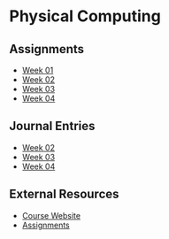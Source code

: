 # Physical Computing

## Assignments

* [Week 01](https://medium.com/@toofanjawan/inspiration-6c7dbf363481)
* [Week 02](https://medium.com/@toofanjawan/implementing-series-and-parallel-circuits-bd20ae0e883a)
* [Week 03](https://medium.com/@toofanjawan/arduino-getting-started-with-io-a5da671c0771)
* [Week 04](https://medium.com/@toofanjawan/arduino-analog-inputs-7df008ad436e)
<!-- * [Week 05]() -->

## Journal Entries

* [Week 02](Week%2002/Readme.md)
* [Week 03](Week%2003/Readme.md)
* [Week 04](Week%2004/Readme.md)
<!-- * [Week 05]() -->

## External Resources

* [Course Website](https://github.com/phillipdavidstearns/PGTE_5585_F2019)
* [Assignments](https://medium.com/@toofanjawan)